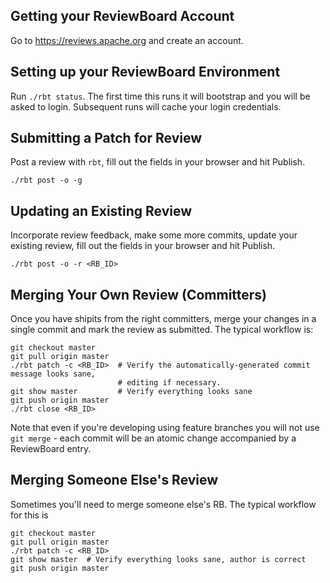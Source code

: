 Getting your ReviewBoard Account
--------------------------------
Go to https://reviews.apache.org and create an account.

Setting up your ReviewBoard Environment
---------------------------------------
Run `./rbt status`. The first time this runs it will bootstrap and you will be asked to login.
Subsequent runs will cache your login credentials.

Submitting a Patch for Review
-----------------------------
Post a review with `rbt`, fill out the fields in your browser and hit Publish.

    ./rbt post -o -g

Updating an Existing Review
---------------------------
Incorporate review feedback, make some more commits, update your existing review, fill out the
fields in your browser and hit Publish.

    ./rbt post -o -r <RB_ID>

Merging Your Own Review (Committers)
------------------------------------
Once you have shipits from the right committers, merge your changes in a single commit and mark
the review as submitted. The typical workflow is:

    git checkout master
    git pull origin master
    ./rbt patch -c <RB_ID>  # Verify the automatically-generated commit message looks sane,
                            # editing if necessary.
    git show master         # Verify everything looks sane
    git push origin master
    ./rbt close <RB_ID>

Note that even if you're developing using feature branches you will not use `git merge` - each
commit will be an atomic change accompanied by a ReviewBoard entry.

Merging Someone Else's Review
-----------------------------
Sometimes you'll need to merge someone else's RB. The typical workflow for this is

    git checkout master
    git pull origin master
    ./rbt patch -c <RB_ID>
    git show master  # Verify everything looks sane, author is correct
    git push origin master
